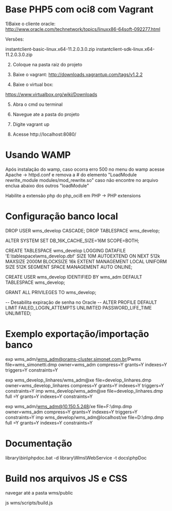 Base PHP5 com oci8 com Vagrant
===========================

1)Baixe o cliente oracle:
http://www.oracle.com/technetwork/topics/linuxx86-64soft-092277.html

Versões: 

instantclient-basic-linux.x64-11.2.0.3.0.zip
instantclient-sdk-linux.x64-11.2.0.3.0.zip

2) Coloque na pasta raiz do projeto

3) Baixe o vagrant:
http://downloads.vagrantup.com/tags/v1.2.2

4) Baixe o virtual box:

https://www.virtualbox.org/wiki/Downloads

5) Abra o cmd ou terminal

6) Navegue ate a pasta do projeto 

7) Digite vagrant up

8) Acesse http://localhost:8080/


Usando WAMP
===========
Após instalação do wamp, caso ocorra erro 500
no menu do wamp acesse Apache -> httpd.conf e remova a # do elemento 
"LoadModule rewrite_module modules/mod_rewrite.so"
caso não encontre no arquivo enclua abaixo dos outros "loadModule"

Habilite a extensão php do php_oci8 em PHP -> PHP extensions

Configuração banco local
===========================

DROP USER wms_develop CASCADE;
DROP TABLESPACE wms_develop;

ALTER SYSTEM SET DB_16K_CACHE_SIZE=16M SCOPE=BOTH;

CREATE TABLESPACE wms_develop
LOGGING DATAFILE 'E:\tablespace\wms_develop.dbf' SIZE 10M
AUTOEXTEND ON NEXT 512k MAXSIZE 2000M
BLOCKSIZE 16k
EXTENT MANAGEMENT LOCAL UNIFORM SIZE 512K
SEGMENT SPACE MANAGEMENT AUTO
ONLINE;

CREATE USER wms_develop
IDENTIFIED BY wms_adm
DEFAULT TABLESPACE wms_develop;

GRANT ALL PRIVILEGES TO wms_develop;

-- Desabilita expiração de senha no Oracle --
ALTER PROFILE DEFAULT LIMIT
FAILED_LOGIN_ATTEMPTS UNLIMITED
PASSWORD_LIFE_TIME UNLIMITED;

Exemplo exportação/importação banco
===========================
exp wms_adm/wms_adm@orams-cluster.simonet.com.br/Pwms file=wms_simonetti.dmp owner=wms_adm compress=Y grants=Y indexes=Y triggers=Y constraints=Y

exp wms_develop_linhares/wms_adm@xe file=develop_linhares.dmp owner=wms_develop_linhares compress=Y grants=Y indexes=Y triggers=Y constraints=Y
imp wms_develop/wms_adm@xe file=develop_linhares.dmp full =Y grants=Y indexes=Y constraints=Y

exp wms_adm/wms_adm@10.150.5.248/xe file=F:\dmp.dmp owner=wms_adm compress=Y grants=Y indexes=Y triggers=Y constraints=Y
imp wms_develop/wms_adm@localhost/xe file=D:\dmp.dmp full =Y grants=Y indexes=Y constraints=Y

Documentação
===========================

library\bin\phpdoc.bat -d library\Wms\WebService -t docs\phpDoc



Build nos arquivos JS e CSS
===========================
navegar até a pasta wms/public

js wms/scripts/build.js